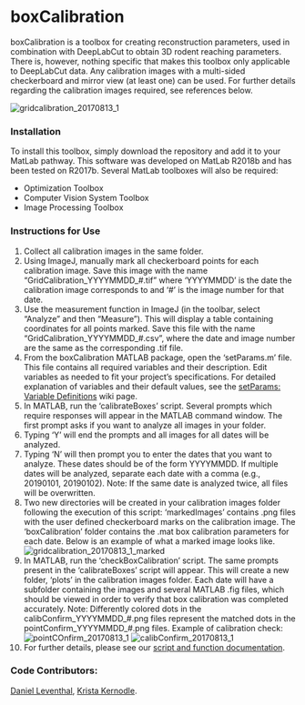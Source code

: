 # boxCalibration

boxCalibration is a toolbox for creating reconstruction parameters, used in combination with DeepLabCut to obtain 3D rodent reaching parameters. There is, however, nothing specific that makes this toolbox only applicable to DeepLabCut data. Any calibration images with a multi-sided checkerboard and mirror view (at least one) can be used. For further details regarding the calibration images required, see references below.

![gridcalibration_20170813_1](https://user-images.githubusercontent.com/31772548/53970604-17002380-40c9-11e9-8e74-df32723ff412.png)

### Installation
To install this toolbox, simply download the repository and add it to your MatLab pathway. This software was developed on MatLab R2018b and has been tested on R2017b. Several MatLab toolboxes will also be required:
- Optimization Toolbox
- Computer Vision System Toolbox
- Image Processing Toolbox

### Instructions for Use
1. Collect all calibration images in the same folder.
1. Using ImageJ, manually mark all checkerboard points for each calibration image. Save this image with the name “GridCalibration_YYYYMMDD_#.tif” where ‘YYYYMMDD’ is the date the calibration image corresponds to and ‘#’ is the image number for that date.
1. Use the measurement function in ImageJ (in the toolbar, select “Analyze” and then “Measure”). This will display a table containing coordinates for all points marked. Save this file with the name “GridCalibration_YYYYMMDD_#.csv”, where the date and image number are the same as the corresponding .tif file. 
1. From the boxCalibration MATLAB package, open the ‘setParams.m’ file. This file contains all required variables and their description. Edit variables as needed to fit your project’s specifications. For detailed explanation of variables and their default values, see the [setParams: Variable Definitions](https://github.com/LeventhalLab/boxCalibration/wiki/setParams:-Variable-Definitions) wiki page.
1. In MATLAB, run the ‘calibrateBoxes’ script. Several prompts which require responses will appear in the MATLAB command window. The first prompt asks if you want to analyze all images in your folder. 
  1. Typing ‘Y’ will end the prompts and all images for all dates will be analyzed. 
  1. Typing ‘N’ will then prompt you to enter the dates that you want to analyze. These dates should be of the form YYYYMMDD. If multiple dates will be analyzed, separate each date with a comma (e.g., 20190101, 20190102). Note: If the same date is analyzed twice, all files will be overwritten. 
  1. Two new directories will be created in your calibration images folder following the execution of this script: ‘markedImages’ contains .png files with the user defined checkerboard marks on the calibration image. The ‘boxCalibration’ folder contains the .mat box calibration parameters for each date. Below is an example of what a marked image looks like.
![gridcalibration_20170813_1_marked](https://user-images.githubusercontent.com/31772548/53971683-5596dd80-40cb-11e9-817a-d5799f675713.png)
1. In MATLAB, run the ‘checkBoxCalibration’ script. The same prompts present in the ‘calibrateBoxes’ script will appear. This will create a new folder, ‘plots’ in the calibration images folder. Each date will have a subfolder containing the images and several MATLAB .fig files, which should be viewed in order to verify that box calibration was completed accurately. Note: Differently colored dots in the calibConfirm_YYYYMMDD_#.png files represent the matched dots in the pointConfirm_YYYYMMDD_#.png files. Example of calibration check:
![pointCOnfirm_20170813_1](https://user-images.githubusercontent.com/31772548/53971711-66475380-40cb-11e9-9717-e52cea5cf356.png)
![calibConfirm_20170813_1](https://user-images.githubusercontent.com/31772548/53971709-66475380-40cb-11e9-99c2-c286c4041201.png)
1. For further details, please see our [script and function documentation]().

### Code Contributors:
[Daniel Leventhal](https://github.com/dleventh), [Krista Kernodle](https://github.com/kristakernodle).
